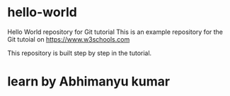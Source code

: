 # hello-world
Hello World repository for Git tutorial
This is an example repository for the Git tutoial on https://www.w3schools.com

This repository is built step by step in the tutorial.
# learn by Abhimanyu kumar